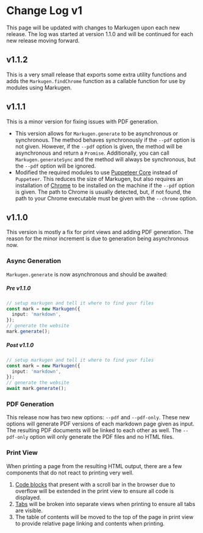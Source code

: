 # Change Log v1
This page will be updated with changes to Markugen upon each new release.
The log was started at version 1.1.0 and will be continued for each new release
moving forward.

## v1.1.2
This is a very small release that exports some extra utility functions and
adds the `Markugen.findChrome` function as a callable function for use by
modules using Markugen.

## v1.1.1
This is a minor version for fixing issues with PDF generation. 

* This version allows for `Markugen.generate` to be asynchronous or 
  synchronous. The method behaves synchronously if the `--pdf` option is not 
  given. However, if the `--pdf` option is given, the method will be 
  asynchronous and return a `Promise`. Additionally, you can call 
  `Markugen.generateSync` and the method will always be synchronous, but 
  the `--pdf` option will be ignored.
* Modified the required modules to use [Puppeteer Core](https://pptr.dev/)
  instead of `Puppeteer`. This reduces the size of Markugen, but also
  requires an installation of [Chrome](https://www.google.com/chrome/) to
  be installed on the machine if the `--pdf` option is given. The path to
  Chrome is usually detected, but, if not found, the path to your Chrome
  executable must be given with the `--chrome` option.

## v1.1.0
This version is mostly a fix for print views and adding PDF generation. The 
reason for the minor increment is due to generation being asynchronous now.

### Async Generation
`Markugen.generate` is now asynchronous and should be awaited:

##### Pre v1.1.0
```ts
// setup markugen and tell it where to find your files
const mark = new Markugen({
  input: 'markdown',
});
// generate the website
mark.generate();
```

##### Post v1.1.0
```ts
// setup markugen and tell it where to find your files
const mark = new Markugen({
  input: 'markdown',
});
// generate the website
await mark.generate();
```

### PDF Generation
This release now has two new options: `--pdf` and `--pdf-only`. These new 
options will generate PDF versions of each markdown page given as input. The
resulting PDF documents will be linked to each other as well. The `--pdf-only`
option will only generate the PDF files and no HTML files.

### Print View
When printing a page from the resulting HTML output, there are a few components
that do not react to printing very well.

1. [Code blocks](./Features/Components.md#code-blocks) that present with a 
   scroll bar in the browser due to overflow will be extended in the print view
   to ensure all code is displayed.
2. [Tabs](./Features/Components.md#tabs) will be broken into separate views
   when printing to ensure all tabs are visible.
3. The table of contents will be moved to the top of the page in print view to
   provide relative page linking and contents when printing.

